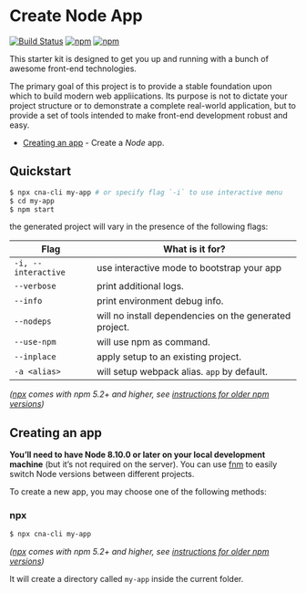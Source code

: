 # Create Node App

[![Build Status](https://github.com/Create-Node-App/create-node-app/workflows/Build/badge.svg)](https://github.com/Create-Node-App/create-node-app/commits/main)
[![npm](https://img.shields.io/npm/v/cna-cli.svg?maxAge=2592000?style=plastic)](https://www.npmjs.com/package/cna-cli)
[![npm](https://img.shields.io/npm/dm/cna-cli.svg?maxAge=2592000?style=plastic)](https://www.npmjs.com/package/cna-cli)

This starter kit is designed to get you up and running with a bunch of awesome front-end technologies.

The primary goal of this project is to provide a stable foundation upon which to build modern web appliications. Its purpose is not to dictate your project structure or to demonstrate a complete real-world application, but to provide a set of tools intended to make front-end development robust and easy.

- [Creating an app](#creating-an-app) - Create a _Node_ app.

## Quickstart

```sh
$ npx cna-cli my-app # or specify flag `-i` to use interactive menu
$ cd my-app
$ npm start
```

the generated project will vary in the presence of the following flags:

| Flag                | What is it for?                                        |
| ------------------- | ------------------------------------------------------ |
| `-i, --interactive` | use interactive mode to bootstrap your app             |
| `--verbose`         | print additional logs.                                 |
| `--info`            | print environment debug info.                          |
| `--nodeps`          | will no install dependencies on the generated project. |
| `--use-npm`         | will use npm as command.                               |
| `--inplace`         | apply setup to an existing project.                    |
| `-a <alias>`        | will setup webpack alias. `app` by default.            |

_([npx](https://medium.com/@maybekatz/introducing-npx-an-npm-package-runner-55f7d4bd282b) comes with npm 5.2+ and higher, see [instructions for older npm versions](https://gist.github.com/gaearon/4064d3c23a77c74a3614c498a8bb1c5f))_

## Creating an app

**You’ll need to have Node 8.10.0 or later on your local development machine** (but it’s not required on the server). You can use [fnm](https://github.com/Schniz/fnm) to easily switch Node versions between different projects.

To create a new app, you may choose one of the following methods:

### npx

```sh
$ npx cna-cli my-app
```

_([npx](https://medium.com/@maybekatz/introducing-npx-an-npm-package-runner-55f7d4bd282b) comes with npm 5.2+ and higher, see [instructions for older npm versions](https://gist.github.com/gaearon/4064d3c23a77c74a3614c498a8bb1c5f))_

It will create a directory called `my-app` inside the current folder.

